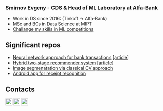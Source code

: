 ### Smirnov Evgeny - CDS & Head of ML Laboratory at Alfa-Bank

- Work in DS since 2016: (Tinkoff → Alfa-Bank)
- [MSc](http://www.machinelearning.ru/wiki/images/c/c5/Smirnov2018MThesis.pdf) and BCs in Data Science at MIPT
- [Challange my skills in ML competitions](https://boosters.pro/user/evgeny)

## Significant repos
- [Neural network approach for bank transactions](https://github.com/smirnovevgeny/AlfaBattle2.0) [[article]](https://habr.com/ru/company/tinkoff/blog/454818/)
- [Hybrid two-stage recommender system](https://github.com/smirnovevgeny/RekkoChallenge) [[article]](https://habr.com/ru/company/alfa/blog/551130/)
- [Image segmenatation via classical CV approach](https://github.com/smirnovevgeny/Pattern-recognition)
- [Android app for receipt recognition](https://github.com/smirnovevgeny/yourreceipts)



## Contacts

[<img align="left" alt="Smirnov Evgeny | LinkedIn" width="22px" src="https://upload.wikimedia.org/wikipedia/commons/thumb/c/c9/Linkedin.svg/1200px-Linkedin.svg.png" />][linkedin]
[<img align="left" alt="Smirnov Evgeny | ods.ai" width="22px" src="https://cdn.worldvectorlogo.com/logos/slack-1.svg" />][ods]
[<img align="left" alt="Smirnov Evgeny | habr" width="22px" src="https://habrastorage.org/r/w1560/webt/f1/lq/ka/f1lqkaveikdfqkb_rip_4vq4s_8.png" />][habr]


<!--
**smirnovevgeny/smirnovevgeny** is a ✨ _special_ ✨ repository because its `README.md` (this file) appears on your GitHub profile.

Here are some ideas to get you started:

- 🔭 I’m currently working on ...
- 🌱 I’m currently learning ...
- 👯 I’m looking to collaborate on ...
- 🤔 I’m looking for help with ...
- 💬 Ask me about ...
- 📫 How to reach me: ...
- 😄 Pronouns: ...
- ⚡ Fun fact: ...
-->
[ods]: https://opendatascience.slack.com/team/U4AQM4FV0
[linkedin]: https://www.linkedin.com/in/smirnov-evgeny/
[habr]: https://habr.com/ru/users/smirnovevgeny/
